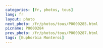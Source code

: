```yaml
---
categories: [fr, photos, tous]
lang: fr
layout: photo
next_photo: /fr/photos/tous/P0000285.html
picname: P0000284
prev_photo: /fr/photos/tous/P0000287.html
tags: [Euphorbia Monteroi]
---
```


